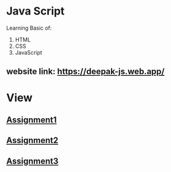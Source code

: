 # Java Script 
Learning Basic of: 
1. HTML 
2. CSS 
3. JavaScript

## website link: https://deepak-js.web.app/

# View
## [Assignment1](https://deepak-js.web.app/assignment1.html)
## [Assignment2](https://deepak-js.web.app/assignment2.html)
## [Assignment3](https://deepak-js.web.app/assignment3.html)
